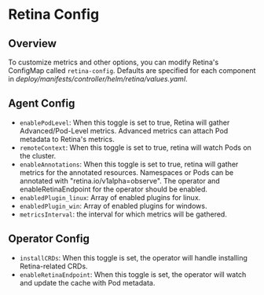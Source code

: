 # Retina Config

## Overview

To customize metrics and other options, you can modify Retina's ConfigMap called `retina-config`.
Defaults are specified for each component in *deploy/manifests/controller/helm/retina/values.yaml*.

## Agent Config

* `enablePodLevel`: When this toggle is set to true, Retina will gather Advanced/Pod-Level metrics. Advanced metrics can attach Pod metadata to Retina's metrics.
* `remoteContext`: When this toggle is set to true, retina will watch Pods on the cluster.
* `enableAnnotations`: When this toggle is set to true, retina will gather metrics for the annotated resources. Namespaces or Pods can be annotated with "retina.io/v1alpha=observe". The operator and enableRetinaEndpoint for the operator should be enabled.
* `enabledPlugin_linux`: Array of enabled plugins for linux.
* `enabledPlugin_win`: Array of enabled plugins for windows.
* `metricsInterval`: the interval for which metrics will be gathered.

## Operator Config

* `installCRDs`: When this toggle is set, the operator will handle installing Retina-related CRDs.
* `enableRetinaEndpoint`: When this toggle is set, the operator will watch and update the cache with Pod metadata.
